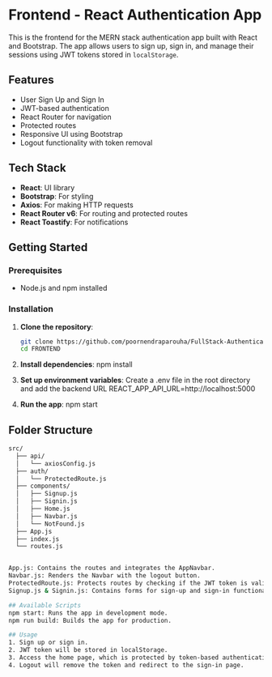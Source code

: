 # Frontend - React Authentication App

This is the frontend for the MERN stack authentication app built with React and Bootstrap. The app allows users to sign up, sign in, and manage their sessions using JWT tokens stored in `localStorage`.

## Features

- User Sign Up and Sign In
- JWT-based authentication
- React Router for navigation
- Protected routes
- Responsive UI using Bootstrap
- Logout functionality with token removal

## Tech Stack

- **React**: UI library
- **Bootstrap**: For styling
- **Axios**: For making HTTP requests
- **React Router v6**: For routing and protected routes
- **React Toastify**: For notifications

## Getting Started

### Prerequisites

- Node.js and npm installed

### Installation

1. **Clone the repository**:
   ```bash
   git clone https://github.com/poornendraparouha/FullStack-Authentication-project.git
   cd FRONTEND
2. **Install dependencies**:
    npm install

3. **Set up environment variables**:
    Create a .env file in the root directory and add the backend URL
    REACT_APP_API_URL=http://localhost:5000

4. **Run the app**:
    npm start

## Folder Structure

```bash
src/
  ├── api/
  │   └── axiosConfig.js
  ├── auth/
  │   └── ProtectedRoute.js
  ├── components/
  │   ├── Signup.js
  │   ├── Signin.js
  │   ├── Home.js
  │   ├── Navbar.js
  │   └── NotFound.js
  ├── App.js
  ├── index.js
  └── routes.js


App.js: Contains the routes and integrates the AppNavbar.
Navbar.js: Renders the Navbar with the logout button.
ProtectedRoute.js: Protects routes by checking if the JWT token is valid.
Signup.js & Signin.js: Contains forms for sign-up and sign-in functionalities.

## Available Scripts
npm start: Runs the app in development mode.
npm run build: Builds the app for production.

## Usage
1. Sign up or sign in.
2. JWT token will be stored in localStorage.
3. Access the home page, which is protected by token-based authentication.
4. Logout will remove the token and redirect to the sign-in page.
